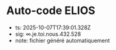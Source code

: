 # Auto-code ELIOS
- ts: 2025-10-07T17:39:01.328Z
- sig: ∞.je.toi.nous.432.528
- note: fichier généré automatiquement